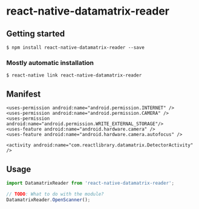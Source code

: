 # react-native-datamatrix-reader

## Getting started

`$ npm install react-native-datamatrix-reader --save`

### Mostly automatic installation

`$ react-native link react-native-datamatrix-reader`

## Manifest
```
<uses-permission android:name="android.permission.INTERNET" />
<uses-permission android:name="android.permission.CAMERA" />
<uses-permission android:name="android.permission.WRITE_EXTERNAL_STORAGE"/>
<uses-feature android:name="android.hardware.camera" />
<uses-feature android:name="android.hardware.camera.autofocus" />
    
<activity android:name="com.reactlibrary.datamatrix.DetectorActivity" />
 ```

## Usage
```javascript
import DatamatrixReader from 'react-native-datamatrix-reader';

// TODO: What to do with the module?
DatamatrixReader.OpenScanner();
```
